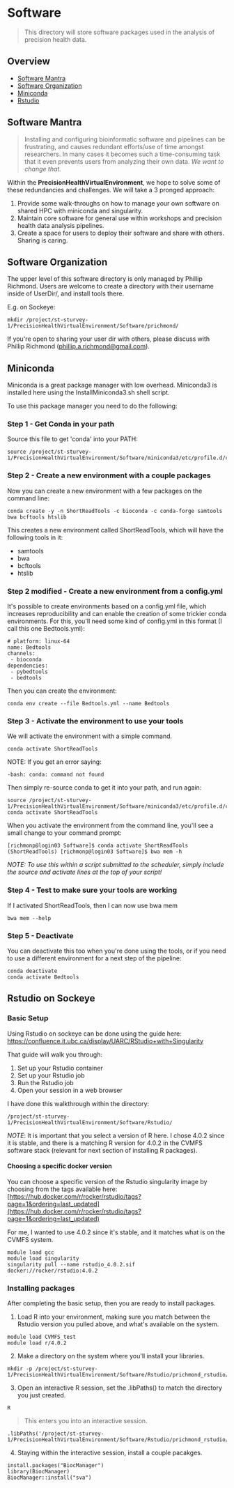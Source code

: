# Software
> This directory will store software packages used in the analysis of precision health data.

## Overview
- [Software Mantra](#Software-Mantra)
- [Software Organization](#Software-Organization)
- [Miniconda](#Miniconda)
- [Rstudio](#Rstudio)

## Software Mantra
> Installing and configuring bioinformatic software and pipelines can be frustrating, and causes redundant efforts/use of time amongst researchers. In many cases it becomes such a time-consuming task that it even prevents users from analyzing their own data. *We want to change that.*

Within the **PrecisionHealthVirtualEnvironment**, we hope to solve some of these redundancies and challenges. We will take a 3 pronged approach:
1. Provide some walk-throughs on how to manage your own software on shared HPC with miniconda and singularity.
2. Maintain core software for general use within workshops and precision health data analysis pipelines.
3. Create a space for users to deploy their software and share with others. Sharing is caring. 

## Software Organization
The upper level of this software directory is only managed by Phillip Richmond. Users are welcome to create a directory with their username inside of UserDir/, and install tools there.

E.g. on Sockeye:
```
mkdir /project/st-sturvey-1/PrecisionHealthVirtualEnvironment/Software/prichmond/
``` 

If you're open to sharing your user dir with others, please discuss with Phillip Richmond (phillip.a.richmond@gmail.com).


## Miniconda
Miniconda is a great package manager with low overhead. Miniconda3 is installed here using the InstallMiniconda3.sh shell script.

To use this package manager you need to do the following: 
### Step 1 - Get Conda in your path
Source this file to get 'conda' into your PATH:
```
source /project/st-sturvey-1/PrecisionHealthVirtualEnvironment/Software/miniconda3/etc/profile.d/conda.sh
```

### Step 2 - Create a new environment with a couple packages
Now you can create a new environment with a few packages on the command line:
```
conda create -y -n ShortReadTools -c bioconda -c conda-forge samtools bwa bcftools htslib
```
This creates a new environment called ShortReadTools, which will have the following tools in it:
- samtools 
- bwa 
- bcftools 
- htslib 


### Step 2 modified - Create a new environment from a config.yml
It's possible to create environments based on a config.yml file, which increases reproducibility and can enable the creation of some trickier conda environments.
For this, you'll need some kind of config.yml in this format (I call this one Bedtools.yml):
```
# platform: linux-64
name: Bedtools
channels:
 - bioconda
dependencies:
 - pybedtools
 - bedtools
```

Then you can create the environment:
```
conda env create --file Bedtools.yml --name Bedtools
```

### Step 3 - Activate the environment to use your tools
We will activate the environment with a simple command. 
```
conda activate ShortReadTools
```
NOTE: If you get an error saying: 
```
-bash: conda: command not found
```
Then simply re-source conda to get it into your path, and run again:
```
source /project/st-sturvey-1/PrecisionHealthVirtualEnvironment/Software/miniconda3/etc/profile.d/conda.sh
conda activate ShortReadTools
``` 
When you activate the environment from the command line, you'll see a small change to your command prompt:
```
[richmonp@login03 Software]$ conda activate ShortReadTools
(ShortReadTools) [richmonp@login03 Software]$ bwa mem -h
```



*NOTE: To use this within a script submitted to the scheduler, simply include the source and activate lines at the top of your script!*

### Step 4 - Test to make sure your tools are working
If I activated ShortReadTools, then I can now use bwa mem
```
bwa mem --help
```


### Step 5 - Deactivate
You can deactivate this too when you're done using the tools, or if you need to use a different environment for a next step of the pipeline:
```
conda deactivate
conda activate Bedtools
```


## Rstudio on Sockeye

### Basic Setup
Using Rstudio on sockeye can be done using the guide here: 
https://confluence.it.ubc.ca/display/UARC/RStudio+with+Singularity

That guide will walk you through:
1. Set up your Rstudio container
2. Set up your Rstudio job
3. Run the Rstudio job
4. Open your session in a web browser

I have done this walkthrough within the directory: 
```
/project/st-sturvey-1/PrecisionHealthVirtualEnvironment/Software/Rstudio/
```

*NOTE*: It is important that you select a version of R here. I chose 4.0.2 since it is stable, and there is a matching R version for 4.0.2 in the CVMFS software stack (relevant for next section of installing R packages).

#### Choosing a specific docker version
You can choose a specific version of the Rstudio singularity image by choosing from the tags available here: 
[https://hub.docker.com/r/rocker/rstudio/tags?page=1&ordering=last_updated](https://hub.docker.com/r/rocker/rstudio/tags?page=1&ordering=last_updated)

For me, I wanted to use 4.0.2 since it's stable, and it matches what is on the CVMFS system.

```
module load gcc
module load singularity
singularity pull --name rstudio_4.0.2.sif docker://rocker/rstudio:4.0.2
```

### Installing packages
After completing the basic setup, then you are ready to install packages.

1. Load R into your environment, making sure you match between the Rstudio version you pulled above, and what's available on the system.

```
module load CVMFS_test
module load r/4.0.2
```

2. Make a directory on the system where you'll install your libraries.
```
mkdir -p /project/st-sturvey-1/PrecisionHealthVirtualEnvironment/Software/Rstudio/prichmond_rstudio/Libs_4.0.2/
```


3. Open an interactive R session, set the .libPaths() to match the directory you just created.
```
R
```
> This enters you into an interactive session.
```
.libPaths('/project/st-sturvey-1/PrecisionHealthVirtualEnvironment/Software/Rstudio/prichmond_rstudio/Libs_4.0.2/')
```

4. Staying within the interactive session, install a couple pacakges.
```
install.packages("BiocManager")
library(BiocManager)
BiocManager::install("sva")
```






